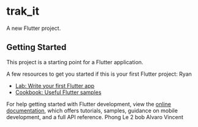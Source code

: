 # trak_it

A new Flutter project.

## Getting Started

This project is a starting point for a Flutter application.

A few resources to get you started if this is your first Flutter project:
Ryan
- [Lab: Write your first Flutter app](https://docs.flutter.dev/get-started/codelab)
- [Cookbook: Useful Flutter samples](https://docs.flutter.dev/cookbook)

For help getting started with Flutter development, view the
[online documentation](https://docs.flutter.dev/), which offers tutorials,
samples, guidance on mobile development, and a full API reference.
Phong Le 2
bob
Alvaro
Vincent